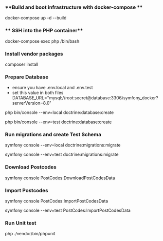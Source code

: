 ### **Build and boot infrastructure with docker-compose **
docker-compose up -d --build

### ** SSH into the PHP container**
docker-compose exec php /bin/bash

### **Install vendor packages**

composer install


### **Prepare Database**

- ensure you have .env.local and .env.test
- set this value in both files DATABASE_URL="mysql://root:secret@database:3306/symfony_docker?serverVersion=8.0"


php bin/console --env=local doctrine:database:create

php bin/console --env=test doctrine:database:create

### **Run migrations and create Test Schema**

symfony console --env=local doctrine:migrations:migrate

symfony console --env=test doctrine:migrations:migrate

### **Download Postcodes**

symfony console PostCodes:DownloadPostCodesData


### **Import Postcodes**

symfony console PostCodes:ImportPostCodesData

symfony console --env=test PostCodes:ImportPostCodesData

### **Run Unit test**

php ./vendor/bin/phpunit
